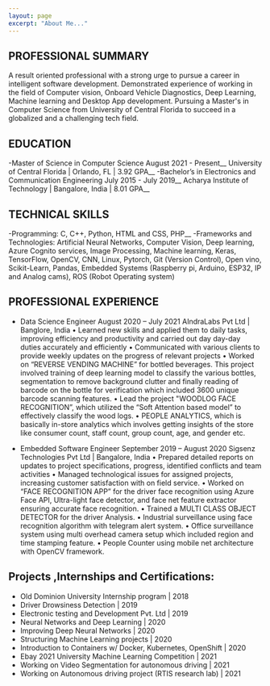 ```yaml
---
layout: page
excerpt: "About Me..."
---
```



## PROFESSIONAL SUMMARY
A result oriented professional with a strong urge to pursue a career in intelligent software development. Demonstrated experience of working in the field of Computer vision, Onboard Vehicle Diagnostics, Deep Learning, Machine learning and Desktop App development. Pursuing a Master's in Computer Science from University of Central Florida to succeed in a globalized and a challenging tech field.

## EDUCATION
-Master of Science in Computer Science 	August 2021 - Present__
 University of Central Florida | Orlando, FL | 3.92 GPA__
-Bachelor’s in Electronics and Communication Engineering	July 2015 -  July 2019__
 Acharya Institute of Technology | Bangalore, India | 8.01 GPA__
 
## TECHNICAL SKILLS
-Programming: C, C++, Python, HTML and CSS, PHP__
-Frameworks and Technologies: Artificial Neural Networks, Computer Vision, Deep learning, Azure Cognito services, Image Processing, Machine learning, Keras, TensorFlow, OpenCV, CNN, Linux, Pytorch, Git (Version Control), Open vino, Scikit-Learn, Pandas, Embedded Systems (Raspberry pi, Arduino, ESP32, IP and Analog cams), ROS (Robot Operating system)

## PROFESSIONAL EXPERIENCE
- Data Science Engineer 	 August 2020 – July 2021
AIndraLabs Pvt Ltd | Banglore, India 
•	Learned new skills and applied them to daily tasks, improving efficiency and productivity and carried out day day-day duties accurately and efficiently 
•	Communicated with various clients to provide weekly updates on the progress of relevant projects
•	Worked on “REVERSE VENDING MACHINE” for bottled beverages. This project involved training of deep learning model to classify the various bottles, segmentation to remove background clutter and finally reading of barcode on the bottle for verification which included 3600 unique barcode scanning features. 
•	Lead the project "WOODLOG FACE RECOGNITION”, which utilized the “Soft Attention based model” to effectively classify the wood logs.
•	PEOPLE ANALYTICS, which is basically in-store analytics which involves getting insights of the store like consumer count, staff count, group count, age, and gender etc. 

- Embedded Software Engineer 	September 2019 – August 2020
Sigsenz Technologies Pvt Ltd | Bangalore, India
•	Prepared detailed reports on updates to project specifications, progress, identified conflicts and team activities
•	Managed technological issues for assigned projects, increasing customer satisfaction with on field service.
•	Worked on “FACE RECOGNITION APP” for the driver face recognition using Azure Face API, Ultra-light face detector, and face net feature extractor ensuring accurate face recognition. 
•	Trained a MULTI CLASS OBJECT DETECTOR for the driver Analysis.
•	Industrial surveillance using face recognition algorithm with telegram alert system.
•	Office surveillance system using multi overhead camera setup which included region and time stamping feature. 
•	People Counter using mobile net architecture with OpenCV framework.


## Projects ,Internships and Certifications:

- Old Dominion University Internship program | 2018
- Driver Drowsiness Detection | 2019
- Electronic testing and Development Pvt. Ltd | 2019
- Neural Networks and Deep Learning | 2020
- Improving Deep Neural Networks | 2020
- Structuring Machine Learning projects | 2020
- Introduction to Containers w/ Docker, Kubernetes, OpenShift | 2020
- Ebay 2021 University Machine Learning Competition | 2021
- Working on Video Segmentation for autonomous driving | 2021
- Working on Autonomous driving project (RTIS research lab) | 2021

